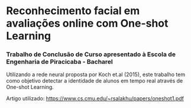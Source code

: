 # Reconhecimento facial em avaliações online com One-shot Learning
### Trabalho de Conclusão de Curso apresentado à Escola de Engenharia de Piracicaba - Bacharel

Utilizando a rede neural proposta por Koch et.al (2015), este trabalho tem como objetivo detectar a identidade de alunos em tempo real através de One-shot Learning.

Artigo utilizado: https://www.cs.cmu.edu/~rsalakhu/papers/oneshot1.pdf